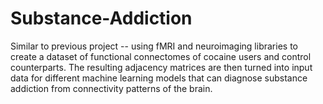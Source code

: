 # Substance-Addiction
Similar to previous project -- using fMRI and neuroimaging libraries to create a dataset of functional connectomes of cocaine users and control counterparts. The resulting adjacency matrices are then turned into input data for different machine learning models that can diagnose substance addiction from connectivity patterns of the brain.
